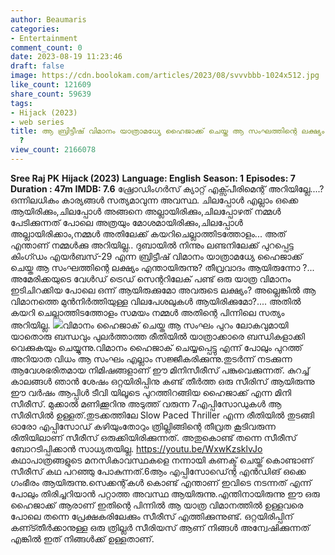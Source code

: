 ```yaml
---
author: Beaumaris
categories:
- Entertainment
comment_count: 0
date: 2023-08-19 11:23:46
draft: false
image: https://cdn.boolokam.com/articles/2023/08/svvvbbb-1024x512.jpg
like_count: 121609
share_count: 59639
tags:
- Hijack (2023)
- web series
title: ആ ബ്രിട്ടീഷ് വിമാനം യാത്രാമധ്യേ ഹൈജാക്ക് ചെയ്ത ആ സംഘത്തിന്റെ ലക്ഷ്യം എന്തായിരുന്നു
  ?
view_count: 2166078
---
```


**Sree Raj PK** **Hijack (2023)** **Language: English** **Season: 1** **Episodes: 7** **Duration : 47m** **IMDB: 7.6** ഷ്രോഡിംഗർസ് ക്യാറ്റ് എക്സ്പീരിമെന്റ് അറിയില്ലേ....? ഒന്നിലധികം കാര്യങ്ങൾ സത്യമാവുന്ന അവസ്ഥ. ചിലപ്പോൾ എല്ലാം ഒക്കെ ആയിരിക്കും,ചിലപ്പോൾ അങ്ങനെ അല്ലായിരിക്കും,ചിലപ്പോഴത് നമ്മൾ പേടിക്കുന്നത് പോലെ അത്രയും മോശമായിരിക്കും,ചിലപ്പോൾ അല്ലായിരിക്കാം,നമ്മൾ അതിലേക്ക് കയറിചെല്ലാത്തിടത്തോളം... അത് എന്താണ് നമ്മൾക്കു അറിയില്ല.. [](https://cdn.boolokam.com/articles/2023/08/acacc.jpg)ദുബായിൽ നിന്നും ലണ്ടനിലേക്ക് പുറപ്പെട്ട കിംഗ്ഡം എയർബസ്-29 എന്ന ബ്രിട്ടീഷ് വിമാനം യാത്രാമധ്യേ ഹൈജാക്ക് ചെയ്ത ആ സംഘത്തിന്റെ ലക്ഷ്യം എന്തായിരുന്നു? തീവ്രവാദം ആയിരുന്നോ ?... അമേരിക്കയുടെ വേൾഡ് ട്രെഡ് സെന്ററിലേക് പണ്ട് ഒരു യാത്ര വിമാനം ഇടിചിറക്കിയ പോലെ ഒന്ന് ആയിരുക്കുമോ അവരുടെ ലക്ഷ്യം? അല്ലെങ്കിൽ ആ വിമാനത്തെ മുൻനിർത്തിയുള്ള വിലപേശലുകൾ ആയിരിക്കുമോ?.... അതിൽ കയറി ചെല്ലാത്തിടത്തോളം സമയം നമ്മൾ അതിന്റെ പിന്നിലെ സത്യം അറിയില്ല. [![](https://cdn.boolokam.com/articles/2023/08/svvvbbb-1024x512.jpg)](https://cdn.boolokam.com/articles/2023/08/svvvbbb.jpg)വിമാനം ഹൈജാക് ചെയ്ത ആ സംഘം പുറം ലോകവുമായി യാതൊരു ബന്ധവും പുലർത്താത്ത രീതിയിൽ യാത്രാക്കാരെ ബന്ധികളാക്കി വെക്കുകയും ചെയ്യുന്നു.വിമാനം ഹൈജാക് ചെയ്യപ്പെട്ടു എന്ന് പോലും പുറത്ത് അറിയാത വിധം ആ സംഘം എല്ലാം സജ്ജീകരിക്കുന്നു.തുടർന്ന് നടക്കുന്ന ആവേശഭരിതമായ നിമിഷങ്ങളാണ് ഈ മിനിസീരീസ് പങ്കുവെക്കുന്നത്. കുറച്ച് കാലങ്ങൾ ഞാൻ ശേഷം ഒറ്റയിരിപ്പിനു കണ്ട് തീർത്ത ഒരു സീരിസ് ആയിരുന്നു ഈ വർഷം ആപ്പിൾ ടീവി യിലൂടെ പുറത്തിറങ്ങിയ ഹൈജാക്ക് എന്ന മിനി സീരീസ്. മുക്കാൽ മണിക്കൂറിനു അടുത്ത് വരുന്ന 7എപ്പിസോഡുകൾ ആ സീരിസിൽ ഉള്ളത്.തുടക്കത്തിലേ Slow Paced Thriller എന്ന രീതിയിൽ തുടങ്ങി ഓരോ എപ്പിസോഡ് കഴിയുംതോറും ത്രില്ലിങ്ങിന്റെ തീവ്രത കൂടിവരുന്ന രീതിയിലാണ് സീരീസ് ഒരുക്കിയിരിക്കുന്നത്. അതുകൊണ്ട് തന്നെ സീരീസ് ബോറടിപ്പിക്കാൻ സാധ്യതയില്ല. https://youtu.be/WxwKzsklvJo കഥാപാത്രങ്ങളുടെ മനസികാവസ്ഥകളെ നന്നായി കണക്ട് ചെയ്ത് കൊണ്ടാണ് സീരീസ്‌ കഥ പറഞ്ഞു പോകുന്നത്.6ആം എപ്പിസോഡ്ന്റെ എൻഡിങ് ഒക്കെ ഗംഭീരം ആയിരുന്നു.സെക്കന്റ്‌കൾ കൊണ്ട് എന്താണ് ഇവിടെ നടന്നത് എന്ന് പോലും തിരിച്ചറിയാൻ പറ്റാത്ത അവസ്ഥ ആയിരുന്നു.എന്തിനായിരുന്നു ഈ ഒരു ഹൈജാക്ക് ആരാണ് ഇതിന്റെ പിന്നിൽ ആ യാത്ര വിമാനത്തിൽ ഉള്ളവരെ പോലെ തന്നെ പ്രേക്ഷകരിലേക്കും സീരീസ്‌ എത്തിക്കുന്നുണ്ട്. ഒറ്റയിരിപ്പിന് കണ്ട്തീർക്കാനുള്ള ഒരു ത്രില്ലർ സീരിയസ് ആണ് നിങ്ങൾ അന്വേഷിക്കുന്നത് എങ്കിൽ ഇത് നിങ്ങൾക്ക് ഉള്ളതാണ്.